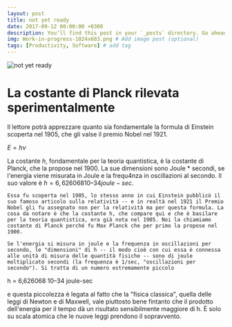 ```yaml
---
layout: post
title: not yet ready
date: 2017-09-12 00:00:00 +0300
description: You’ll find this post in your `_posts` directory. Go ahead and edit it and re-build the site to see your changes. # Add post description (optional)
img: Work-in-progress-1024x603.png # Add image post (optional)
tags: [Productivity, Software] # add tag
---
```


![not yet ready]({{site.baseurl}}/assets/img/Work-in-progress-1024x603.png)
# La costante di Planck rilevata sperimentalmente
Il lettore potrà apprezzare quanto sia fondamentale la formula di Einstein scoperta nel 1905, che gli valse il premio Nobel nel 1921.

$E = hν$

La costante $h$, fondamentale per la teoria quantistica, è la costante di Planck, che la propose nel 1900. La sue dimensioni sono Joule * secondi, se l'energia viene misurata in Joule e la frequ4nza in oscillazioni al secondo. Il suo valore è $h = 6,626068 10–34 joule-sec$.



    Essa fu scoperta nel 1905, lo stesso anno in cui Einstein pubblicò il suo famoso articolo sulla relatività -- e in realtà nel 1921 il Premio Nobel gli fu assegnato non per la relatività ma per questa formula. La cosa da notare è che la costante h, che compare qui e che è basilare per la teoria quantistica, era già nota nel 1905. Noi la chiamiamo costante di Planck perché fu Max Planck che per primo la propose nel 1900.

    Se l'energia si misura in joule e la frequenza in oscillazioni per secondo, le "dimensioni" di h -- il modo cioè con cui essa è connessa alle unità di misura delle quantità fisiche -- sono di joule moltiplicato secondi (la frequenza è 1/sec, "oscillazioni per secondo"). Si tratta di un numero estremamente piccolo
h = 6,626068 10–34 joule-sec

e questa piccolezza è legata al fatto che la "fisica classica", quella delle leggi di Newton e di Maxwell, vale piuttosto bene fintanto che il prodotto dell'energia per il tempo dà un risultato sensibilmente maggiore di h. È solo su scala atomica che le nuove leggi prendono il sopravvento. 

